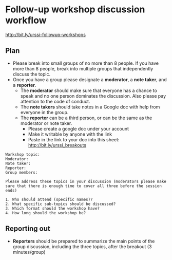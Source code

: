 # Follow-up workshop discussion workflow

http://bit.ly/urssi-followup-workshops

## Plan

- Please break into small groups of no more than 8 people. If you have more than 8 people, break into multiple groups that independently discuss the topic. 
- Once you have a group please designate a **moderator**, a **note taker**, and a **reporter**.
	- The **moderator** should make sure that everyone has a chance to speak and no one person dominates the discussion. Also please pay attention to the code of conduct.
	-  The **note takers** should take notes in a Google doc with help from everyone in the group.
	-  The **reporter** can be a third person, or can be the same as the moderator or note taker. 
		-  Please create a google doc under your account
		-  Make it writable by anyone with the link
		-  Paste in the link to your doc into this sheet: http://bit.ly/urssi_breakouts   
```
Workshop topic:
Moderator:
Note taker:
Reporter:
Group members:

Please address these topics in your discussion (moderators please make sure that there is enough time to cover all three before the session ends)

1. Who should attend (specific names)?
2. What specific sub-topics should be discussed?
3. Which format should the workshop have?
4. How long should the workshop be?

```

## Reporting out

- **Reporters** should be prepared to summarize the main points of the group discussion, including the three topics, after the breakout (3 minutes/group)

